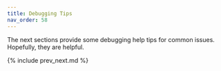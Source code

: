 ```yaml
---
title: Debugging Tips
nav_order: 58
---
```


The next sections provide some debugging help tips for common issues. Hopefully, they are helpful.

{% include prev_next.md %}
